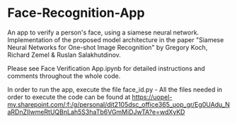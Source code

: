 # Face-Recognition-App

An app to verify a person's face, using a siamese neural network. Implementation of the proposed model architecture in the paper "Siamese Neural Networks for One-shot Image Recognition" by Gregory Koch, Richard Zemel & Ruslan Salakhutdinov.

Please see Face Verification App.ipynb for detailed instructions and comments throughout the whole code.

In order to run the app, execute the file face_id.py  -  All the files needed in order to execute the code can be found at 
https://uopel-my.sharepoint.com/:f:/g/personal/dit2105dsc_office365_uop_gr/Eg0UAdu_NaRDnZIlwmeRtUQBnLah5S3haTb6VGmMiDJwTA?e=wdXyKD
